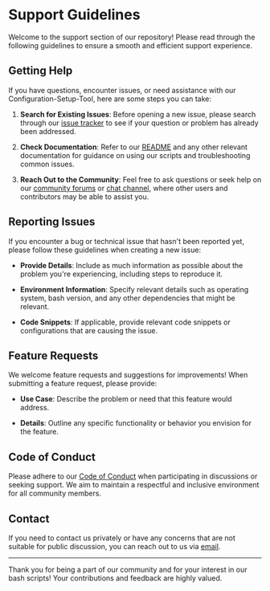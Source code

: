 # Support Guidelines

Welcome to the support section of our repository! Please read through the following guidelines to ensure a smooth and efficient support experience.

## Getting Help

If you have questions, encounter issues, or need assistance with our Configuration-Setup-Tool, here are some steps you can take:

1. **Search for Existing Issues**: Before opening a new issue, please search through our [issue tracker](link-to-issues) to see if your question or problem has already been addressed.

2. **Check Documentation**: Refer to our [README](link-to-readme) and any other relevant documentation for guidance on using our scripts and troubleshooting common issues.

3. **Reach Out to the Community**: Feel free to ask questions or seek help on our [community forums](link-to-forums) or [chat channel](link-to-chat), where other users and contributors may be able to assist you.

## Reporting Issues

If you encounter a bug or technical issue that hasn't been reported yet, please follow these guidelines when creating a new issue:

- **Provide Details**: Include as much information as possible about the problem you're experiencing, including steps to reproduce it.
  
- **Environment Information**: Specify relevant details such as operating system, bash version, and any other dependencies that might be relevant.

- **Code Snippets**: If applicable, provide relevant code snippets or configurations that are causing the issue.

## Feature Requests

We welcome feature requests and suggestions for improvements! When submitting a feature request, please provide:

- **Use Case**: Describe the problem or need that this feature would address.
  
- **Details**: Outline any specific functionality or behavior you envision for the feature.

## Code of Conduct

Please adhere to our [Code of Conduct](.github/CODE_OF_CONDUCT.md) when participating in discussions or seeking support. We aim to maintain a respectful and inclusive environment for all community members.

## Contact

If you need to contact us privately or have any concerns that are not suitable for public discussion, you can reach out to us via [email](mailto:support@example.com).

---

Thank you for being a part of our community and for your interest in our bash scripts! Your contributions and feedback are highly valued.
